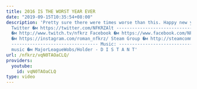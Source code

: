 ```yaml
---
title: 2016 IS THE WORST YEAR EVER
date: "2019-09-15T10:35:54+08:00"
description: 'Pretty sure there were times worse than this. Happy new year nontheless.
  Twitter �м https://twitter.com/NFKRZAlt --------------------------------- Twitch
  �м http://www.twitch.tv/nfkrz Facebook �м https://www.facebook.com/NFKRZ1 Instagram
  �м https://instagram.com/roman_nfkrz/ Steam Group �м http://steamcommunity.com/groups/nfkrzgroup
  --------------------------------- Music: --------------------------------- Outro
  music �м MajorLeagueWobs/Holder - D I S T A N T'
url: /nfkrz/vqN0TAOaCLQ/
providers:
  youtube:
    id: vqN0TAOaCLQ
type: video
---
```

